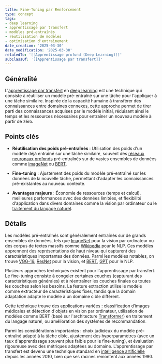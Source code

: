 ```yaml
---
title: Fine-Tuning par Renforcement
type: concept
tags:
- deep learning
- apprentissage par transfert
- modèles pré-entraînés
- réutilisation de modèles
- optimisation d'entraînement
date_creation: '2025-03-30'
date_modification: '2025-03-30'
relatedTo: '[[Apprentissage profond (Deep Learning)]]'
subClassOf: '[[Apprentissage par transfert]]'
---
```

## Généralité

L'[apprentissage par transfert](https://fr.wikipedia.org/wiki/Apprentissage_par_transfert) en [deep learning](https://fr.wikipedia.org/wiki/Apprentissage_profond) est une technique qui consiste à réutiliser un modèle pré-entraîné sur une tâche pour l'appliquer à une tâche similaire. Inspirée de la capacité humaine à transférer des connaissances entre domaines connexes, cette approche permet de tirer parti des connaissances acquises par le modèle initial, réduisant ainsi le temps et les ressources nécessaires pour entraîner un nouveau modèle à partir de zéro.

## Points clés

- **Réutilisation des poids pré-entraînés** : Utilisation des poids d'un modèle déjà entraîné sur une tâche similaire, souvent des [réseaux neuronaux profonds](https://fr.wikipedia.org/wiki/R%C3%A9seau_de_neurones_profond) pré-entraînés sur de vastes ensembles de données comme [ImageNet](https://fr.wikipedia.org/wiki/ImageNet) ou [BERT](https://fr.wikipedia.org/wiki/BERT_(mod%C3%A8le_de_langage)).

- **Fine-tuning** : Ajustement des poids du modèle pré-entraîné sur les données de la nouvelle tâche, permettant d'adapter les connaissances pré-existantes au nouveau contexte.

- **Avantages majeurs** : Économie de ressources (temps et calcul), meilleures performances avec des données limitées, et flexibilité d'application dans divers domaines comme la vision par ordinateur ou le [traitement du langage naturel](https://fr.wikipedia.org/wiki/Traitement_automatique_du_langage_naturel).

## Détails

Les modèles pré-entraînés sont généralement entraînés sur de grands ensembles de données, tels que [ImageNet](https://fr.wikipedia.org/wiki/ImageNet) pour la vision par ordinateur ou des corpus de textes massifs comme [Wikipedia](https://fr.wikipedia.org/wiki/Wikip%C3%A9dia) pour le NLP. Ces modèles apprennent des représentations de haut niveau qui capturent des caractéristiques importantes des données. Parmi les modèles notables, on trouve [VGG-16](https://fr.wikipedia.org/wiki/VGG-16), [ResNet](https://fr.wikipedia.org/wiki/ResNet) pour la vision, et [BERT](https://fr.wikipedia.org/wiki/BERT_(mod%C3%A8le_de_langage)), [GPT](https://fr.wikipedia.org/wiki/Generative_Pre-trained_Transformer) pour le NLP.

Plusieurs approches techniques existent pour l'apprentissage par transfert. Le fine-tuning consiste à congeler certaines couches (capturant des caractéristiques générales) et à réentraîner les couches finales ou toutes les couches selon les besoins. La feature extraction utilise le modèle comme extracteur de caractéristiques fixes, tandis que la domain adaptation adapte le modèle à un domaine cible différent.

Cette technique trouve des applications variées : classification d'images médicales et détection d'objets en vision par ordinateur, utilisation de modèles comme BERT (basé sur l'architecture [Transformer](https://fr.wikipedia.org/wiki/Transformer_(apprentissage_automatique))) en traitement du langage naturel, ou amélioration des systèmes de recommandation.

Parmi les considérations importantes : choix judicieux du modèle pré-entraîné adapté à la tâche cible, ajustement des hyperparamètres (avec un taux d'apprentissage souvent plus faible pour le fine-tuning), et évaluation rigoureuse avec des métriques adaptées au domaine. L'apprentissage par transfert est devenu une technique standard en [intelligence artificielle](https://fr.wikipedia.org/wiki/Intelligence_artificielle) depuis les années 2010, bien que ses racines remontent aux années 1990.